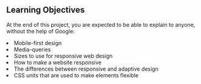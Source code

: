 <h2> Learning Objectives </h2>
<p> At the end of this project, you are expected to be able to explain to anyone, without the help of Google:
  <//p>

<li> Mobile-first design </li>
<li> Media-queries </li>
<li> Sizes to use for responsive web design </li>
<li>How to make a website responsive </li>
<li>The differences between responsive and adaptive design </li>
<li> CSS units that are used to make elements flexible </li>
